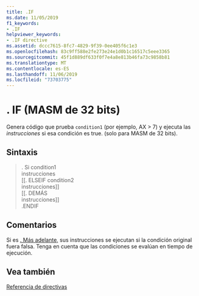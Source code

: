 ```yaml
---
title: .IF
ms.date: 11/05/2019
f1_keywords:
- .IF
helpviewer_keywords:
- .IF directive
ms.assetid: dccc7615-8fc7-4829-9f39-0ee405f6c1e3
ms.openlocfilehash: 83c9ff588e2fe273e24e1d0b1c16517c5eee3365
ms.sourcegitcommit: 45f1d889df633f0f7e4a8e813b46fa73c9858b81
ms.translationtype: MT
ms.contentlocale: es-ES
ms.lasthandoff: 11/06/2019
ms.locfileid: "73703775"
---
```

# <a name="if-32-bit-masm"></a>. IF (MASM de 32 bits)

Genera código que prueba `condition1` (por ejemplo, AX > 7) y ejecuta las *instrucciones* si esa condición es true. (solo para MASM de 32 bits).

## <a name="syntax"></a>Sintaxis

> . Si condition1<br/>
> instrucciones<br/>
> [[. ELSEIF condition2<br/>
> instrucciones]]<br/>
> [[. DEMÁS<br/>
> instrucciones]]<br/>
> .ENDIF

## <a name="remarks"></a>Comentarios

Si es [. Más adelante,](../../assembler/masm/dot-else.md) sus instrucciones se ejecutan si la condición original fuera falsa. Tenga en cuenta que las condiciones se evalúan en tiempo de ejecución.

## <a name="see-also"></a>Vea también

[Referencia de directivas](../../assembler/masm/directives-reference.md)<br/>